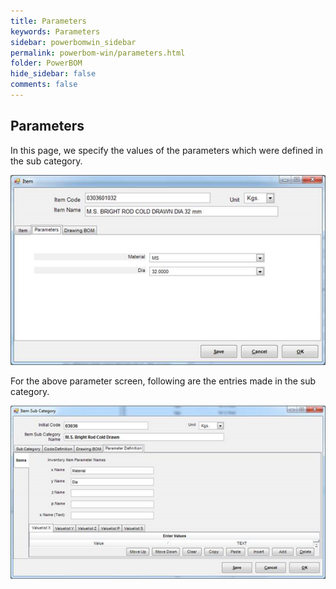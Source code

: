 ```yaml
---
title: Parameters
keywords: Parameters
sidebar: powerbomwin_sidebar
permalink: powerbom-win/parameters.html
folder: PowerBOM
hide_sidebar: false
comments: false
---
```


## Parameters

In this page, we specify the values of the parameters which were defined in the sub category.

![](/images/parameters-item.png)

For the above parameter screen, following are the entries made in the sub category.


![](/images/parameters-item-sub-category.png)
